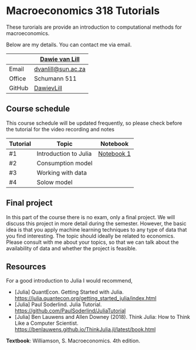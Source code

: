 # Macroeconomics 318 Tutorials 

These turorials are provide an introduction to computational methods for macroeconomics. 

Below are my details. You can contact me via email. 

|  | [Dawie van Lill](https://dawievanlill.netlify.app/) |
|--------------|--------------------------------------------------------------|
| Email | [dvanlill@sun.ac.za](mailto:dvanlill@sun.ac.za) |
| Office | Schumann 511 |
| GitHub | [DawievLill](https://github.com/DawievLill) |

## Course schedule 

This course schedule will be updated frequently, so please check before the tutorial for the video recording and notes

|  Tutorial | Topic                                                          | Notebook                                                                                                                          |
|--------|-------------------------------------------------------------- |--------------------------------------------------------------------------------------------------------------------------------|
| #1 | Introduction to Julia | [Notebook 1](https://github.com/DawievLill/Macro-318/blob/main/notebooks/tut1_introduction.ipynb) |
| #2 | Consumption model  |  |
| #3 | Working with data    |    |
| #4 | Solow model |    |


## Final project

In this part of the course there is no exam, only a final project. We will discuss this project in more detail during the semester. However, the basic idea is that you apply machine learning techniques to any type of data that you find interesting. The topic should ideally be related to economics. Please consult with me about your topics, so that we can talk about the availability of data and whether the project is feasible. 

## Resources

For a good introduction to Julia I would recommend, 

- [Julia] QuantEcon. Getting Started with Julia. https://julia.quantecon.org/getting_started_julia/index.html
- [Julia] Paul Soderlind. Julia Tutorial. https://github.com/PaulSoderlind/JuliaTutorial
- [Julia] Ben Lauwens and Allen Downey (2018). Think Julia: How to Think Like a Computer Scientist. https://benlauwens.github.io/ThinkJulia.jl/latest/book.html

**Textbook**: Williamson, S. Macroeconomics. 4th edition. 




